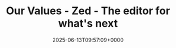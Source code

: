 ---
title: Our Values - Zed - The editor for what's next
slug: 20250613T095709
date: 2025-06-13T09:57:09+0000
params:
  url: https://zed.dev/values
tags:
- culture
- values
- to-read
---